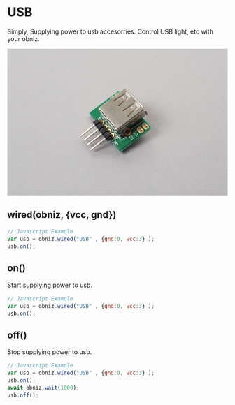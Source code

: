 # USB

Simply, Supplying power to usb accesorries.
Control USB light, etc with your obniz.

![](./image.jpg)

## wired(obniz, {vcc, gnd})

```javascript
// Javascript Example
var usb = obniz.wired("USB" , {gnd:0, vcc:3} );
usb.on();
```

## on()

Start supplying power to usb.

```javascript
// Javascript Example
var usb = obniz.wired("USB" , {gnd:0, vcc:3} );
usb.on();
```


## off()

Stop supplying power to usb.

```javascript
// Javascript Example
var usb = obniz.wired("USB" , {gnd:0, vcc:3} );
usb.on();
await obniz.wait(1000);
usb.off();
```
